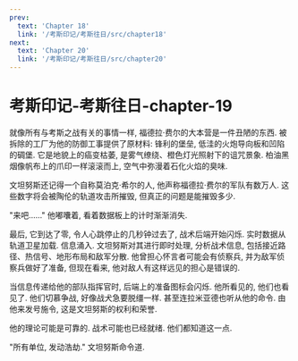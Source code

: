 ```yaml
---
prev:
  text: 'Chapter 18'
  link: '/考斯印记/考斯往日/src/chapter18'
next:
  text: 'Chapter 20'
  link: '/考斯印记/考斯往日/src/chapter20'
---
```


# 考斯印记-考斯往日-chapter-19

就像所有与考斯之战有关的事情一样, 福德拉·费尔的大本营是一件丑陋的东西. 被拆除的工厂为他的防御工事提供了原材料: 锋利的堡垒, 低洼的火炮导向板和凹陷的碉堡. 它是地貌上的癌变枯萎, 是雾气缭绕、橙色灯光照射下的诅咒景象. 柏油黑烟像帆布上的爪印一样滚滚而上, 空气中弥漫着石化火焰的臭味.

文坦努斯还记得一个自称莫泊克·希尔的人, 他声称福德拉·费尔的军队有数万人. 这些数字将会被陶伦的轨道攻击所摧毁, 但真正的问题是能摧毁多少.

"来吧……" 他嘟囔着, 看着数据板上的计时渐渐消失.

最后, 它到达了零, 令人心跳停止的几秒钟过去了, 战术后端开始闪烁. 实时数据从轨道卫星加载. 信息涌入. 文坦努斯对其进行即时处理, 分析战术信息, 包括接近路径、热信号、地形布局和敌军分散. 他曾担心怀言者可能会有侦察兵, 并为敌军侦察兵做好了准备, 但现在看来, 他对敌人有这样远见的担心是错误的.

当信息传递给他的部队指挥官时, 后端上的准备图标会闪烁. 他所看见的, 他们也看见了. 他们切慕争战, 好像战犬急要脱缰一样. 甚至连拉米亚德也听从他的命令. 由他来发号施令, 这是文坦努斯的权利和荣誉.

他的理论可能是可靠的. 战术可能也已经就绪. 他们都知道这一点.

"所有单位, 发动浩劫." 文坦努斯命令道.
